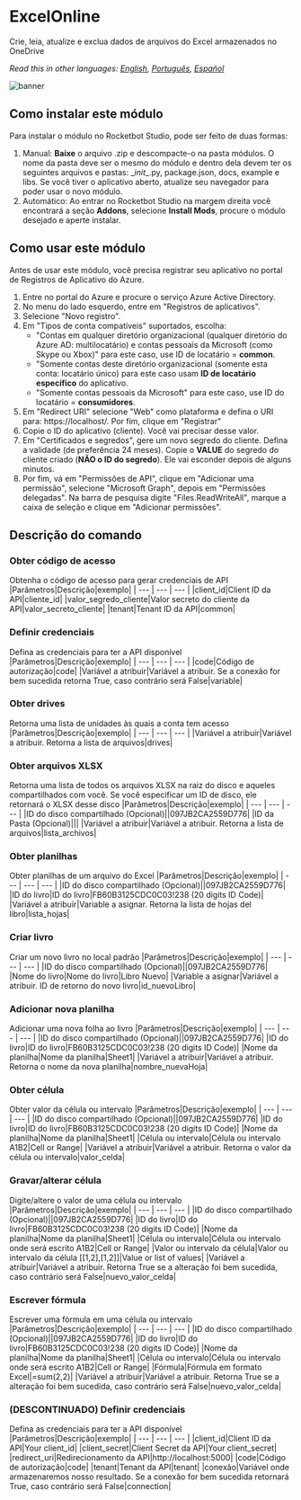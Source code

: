 



# ExcelOnline
  
Crie, leia, atualize e exclua dados de arquivos do Excel armazenados no OneDrive  

*Read this in other languages: [English](Manual_ExcelOnline.md), [Português](Manual_ExcelOnline.pr.md), [Español](Manual_ExcelOnline.es.md)*
  
![banner](imgs/Banner_ExcelOnline.png)
## Como instalar este módulo
  
Para instalar o módulo no Rocketbot Studio, pode ser feito de duas formas:
1. Manual: __Baixe__ o arquivo .zip e descompacte-o na pasta módulos. O nome da pasta deve ser o mesmo do módulo e dentro dela devem ter os seguintes arquivos e pastas: \__init__.py, package.json, docs, example e libs. Se você tiver o aplicativo aberto, atualize seu navegador para poder usar o novo módulo.
2. Automático: Ao entrar no Rocketbot Studio na margem direita você encontrará a seção **Addons**, selecione **Install Mods**, procure o módulo desejado e aperte instalar.  



## Como usar este módulo

Antes de usar este módulo, você precisa registrar seu aplicativo no portal de Registros de Aplicativo do Azure.

1. Entre no portal do Azure e procure o serviço Azure Active Directory.
2. No menu do lado esquerdo, entre em "Registros de aplicativos".
3. Selecione "Novo registro".
4. Em "Tipos de conta compatíveis" suportados, escolha:
    - "Contas em qualquer diretório organizacional (qualquer diretório do Azure AD: multilocatário) e contas pessoais da Microsoft (como Skype ou Xbox)" para este caso, use ID de locatário = **common**.
    - "Somente contas deste diretório organizacional (somente esta conta: locatário único) para este caso usam **ID de locatário específico** do aplicativo.
    - "Somente contas pessoais da Microsoft" para este caso, use ID do locatário = **consumidores**.
5. Em "Redirect URI" selecione "Web" como plataforma e defina o URI para: https://localhost/. Por fim, clique em "Registrar"
6. Copie o ID do aplicativo (cliente). Você vai 
precisar desse valor.
7. Em "Certificados e segredos", gere um novo segredo do cliente. Defina a validade (de preferência 24 meses). Copie o **VALUE** do segredo do cliente criado (**__NÃO o ID do segredo__**). Ele vai esconder depois de alguns minutos.
8. Por fim, vá em "Permissões de API", clique em "Adicionar uma permissão", selecione "Microsoft Graph", depois em "Permissões delegadas". Na barra de pesquisa digite "Files.ReadWriteAll", marque a caixa de seleção e clique em "Adicionar permissões".

## Descrição do comando

### Obter código de acesso
  
Obtenha o código de acesso para gerar credenciais de API
|Parâmetros|Descrição|exemplo|
| --- | --- | --- |
|client_id|Client ID da API|cliente_id|
|valor_segredo_cliente|Valor secreto do cliente da API|valor_secreto_cliente|
|tenant|Tenant ID da API|common|

### Definir credenciais
  
Defina as credenciais para ter a API disponível
|Parâmetros|Descrição|exemplo|
| --- | --- | --- |
|code|Código de autorização|code|
|Variável a atribuir|Variável a atribuir. Se a conexão for bem sucedida retorna True, caso contrário será False|variable|

### Obter drives
  
Retorna uma lista de unidades às quais a conta tem acesso
|Parâmetros|Descrição|exemplo|
| --- | --- | --- |
|Variável a atribuir|Variável a atribuir. Retorna a lista de arquivos|drives|

### Obter arquivos XLSX
  
Retorna uma lista de todos os arquivos XLSX na raiz do disco e aqueles compartilhados com você. Se você especificar um ID de disco, ele retornará o XLSX desse disco
|Parâmetros|Descrição|exemplo|
| --- | --- | --- |
|ID do disco compartilhado (Opcional)||097JB2CA2559D776|
|ID da Pasta (Opcional)|||
|Variável a atribuir|Variável a atribuir. Retorna a lista de arquivos|lista_archivos|

### Obter planilhas
  
Obter planilhas de um arquivo do Excel
|Parâmetros|Descrição|exemplo|
| --- | --- | --- |
|ID do disco compartilhado (Opcional)||097JB2CA2559D776|
|ID do livro|ID do livro|FB60B3125CDC0C03!238 (20 digits ID Code)|
|Variável a atribuir|Variable a asignar. Retorna la lista de hojas del libro|lista_hojas|

### Criar livro
  
Criar um novo livro no local padrão
|Parâmetros|Descrição|exemplo|
| --- | --- | --- |
|ID do disco compartilhado (Opcional)||097JB2CA2559D776|
|Nome do livro|Nome do livro|Libro Nuevo|
|Variable a asignar|Variável a atribuir. ID de retorno do novo livro|id_nuevoLibro|

### Adicionar nova planilha
  
Adicionar uma nova folha ao livro
|Parâmetros|Descrição|exemplo|
| --- | --- | --- |
|ID do disco compartilhado (Opcional)||097JB2CA2559D776|
|ID do livro|ID do livro|FB60B3125CDC0C03!238 (20 digits ID Code)|
|Nome da planilha|Nome da planilha|Sheet1|
|Variável a atribuir|Variável a atribuir. Retorna o nome da nova planilha|nombre_nuevaHoja|

### Obter célula
  
Obter valor da célula ou intervalo
|Parâmetros|Descrição|exemplo|
| --- | --- | --- |
|ID do disco compartilhado (Opcional)||097JB2CA2559D776|
|ID do livro|ID do livro|FB60B3125CDC0C03!238 (20 digits ID Code)|
|Nome da planilha|Nome da planilha|Sheet1|
|Célula ou intervalo|Célula ou intervalo A1B2|Cell or Range|
|Variável a atribuir|Variável a atribuir. Retorna o valor da célula ou intervalo|valor_celda|

### Gravar/alterar célula
  
Digite/altere o valor de uma célula ou intervalo
|Parâmetros|Descrição|exemplo|
| --- | --- | --- |
|ID do disco compartilhado (Opcional)||097JB2CA2559D776|
|ID do livro|ID do livro|FB60B3125CDC0C03!238 (20 digits ID Code)|
|Nome da planilha|Nome da planilha|Sheet1|
|Célula ou intervalo|Célula ou intervalo onde será escrito A1B2|Cell or Range|
|Valor ou intervalo da célula|Valor ou intervalo da célula [[1,2],[1,2]]|Value or list of values|
|Variável a atribuir|Variável a atribuir. Retorna True se a alteração foi bem sucedida, caso contrário será False|nuevo_valor_celda|

### Escrever fórmula
  
Escrever uma fórmula em uma célula ou intervalo
|Parâmetros|Descrição|exemplo|
| --- | --- | --- |
|ID do disco compartilhado (Opcional)||097JB2CA2559D776|
|ID do livro|ID do livro|FB60B3125CDC0C03!238 (20 digits ID Code)|
|Nome da planilha|Nome da planilha|Sheet1|
|Célula ou intervalo|Célula ou intervalo onde será escrito A1B2|Cell or Range|
|Fórmula|Fórmula em formato Excel|=sum(2,2)|
|Variável a atribuir|Variável a atribuir. Retorna True se a alteração foi bem sucedida, caso contrário será False|nuevo_valor_celda|

### (DESCONTINUADO) Definir credenciais
  
Defina as credenciais para ter a API disponível
|Parâmetros|Descrição|exemplo|
| --- | --- | --- |
|client_id|Client ID da API|Your client_id|
|client_secret|Client Secret da API|Your client_secret|
|redirect_uri|Redirecionamento da API|http://localhost:5000|
|code|Código de autorização|code|
|tenant|Tenant da API|tenant|
|conexão|Variável onde armazenaremos nosso resultado. Se a conexão for bem sucedida retornará True, caso contrário será False|connection|
